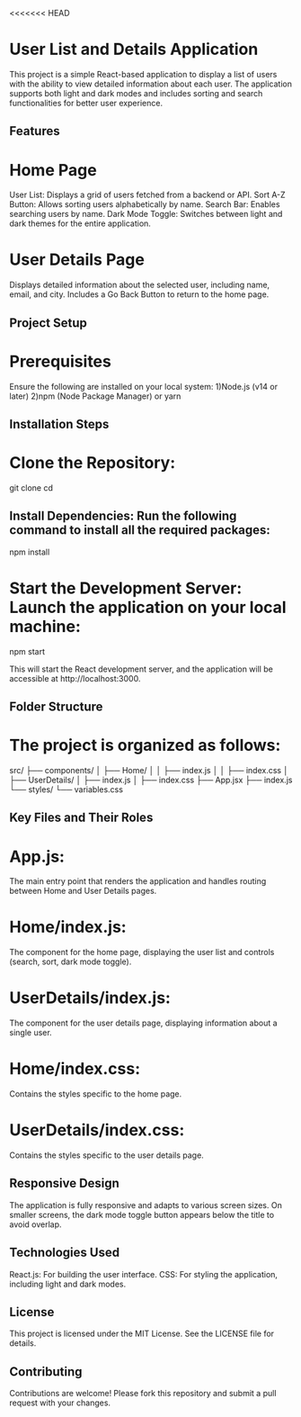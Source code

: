 <<<<<<< HEAD
# User List and Details Application

This project is a simple React-based application to display a list of users with the ability to view detailed information about each user. The application supports both light and dark modes and includes sorting and search functionalities for better user experience.

## Features
# Home Page
User List: Displays a grid of users fetched from a backend or API.
Sort A-Z Button: Allows sorting users alphabetically by name.
Search Bar: Enables searching users by name.
Dark Mode Toggle: Switches between light and dark themes for the entire application.

# User Details Page
Displays detailed information about the selected user, including name, email, and city.
Includes a Go Back Button to return to the home page.

## Project Setup
# Prerequisites
Ensure the following are installed on your local system:
1)Node.js (v14 or later)
2)npm (Node Package Manager) or yarn

## Installation Steps
# Clone the Repository:
git clone <repository-url>
cd <project-folder>

## Install Dependencies: Run the following command to install all the required packages:
npm install

# Start the Development Server: Launch the application on your local machine:
npm start

This will start the React development server, and the application will be accessible at http://localhost:3000.

## Folder Structure
# The project is organized as follows:
src/
  ├── components/
  │   ├── Home/
  │   │   ├── index.js
  │   │   ├── index.css
  │   ├── UserDetails/
  │       ├── index.js
  │       ├── index.css
  ├── App.jsx
  ├── index.js
  └── styles/
      └── variables.css

## Key Files and Their Roles
# App.js:
The main entry point that renders the application and handles routing between Home and User Details pages.

# Home/index.js: 
The component for the home page, displaying the user list and controls (search, sort, dark mode toggle).

# UserDetails/index.js:
The component for the user details page, displaying information about a single user.

# Home/index.css:
Contains the styles specific to the home page.

# UserDetails/index.css: 
Contains the styles specific to the user details page.

## Responsive Design
The application is fully responsive and adapts to various screen sizes.
On smaller screens, the dark mode toggle button appears below the title to avoid overlap.

## Technologies Used
React.js: For building the user interface.
CSS: For styling the application, including light and dark modes.

## License
This project is licensed under the MIT License. See the LICENSE file for details.

## Contributing
Contributions are welcome! Please fork this repository and submit a pull request with your changes.
